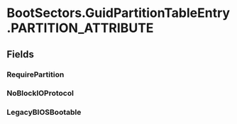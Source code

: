 ﻿


# BootSectors.GuidPartitionTableEntry.PARTITION_ATTRIBUTE

## Fields

### RequirePartition

### NoBlockIOProtocol

### LegacyBIOSBootable
